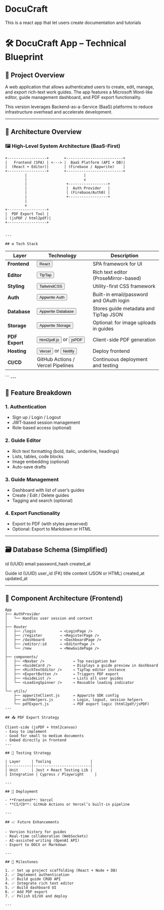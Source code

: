 # DocuCraft
This is a react app that let users create documentation and tutorials

# 🛠️ DocuCraft App – Technical Blueprint

## 📌 Project Overview

A web application that allows authenticated users to create, edit, manage, and export rich-text work guides. The app features a Microsoft Word-like editor, guide management dashboard, and PDF export functionality.

This version leverages Backend-as-a-Service (BaaS) platforms to reduce infrastructure overhead and accelerate development.

---

## 🧱 Architecture Overview

### 🖼️ High-Level System Architecture (BaaS-First)

```plaintext
+------------------+       +--------------------------+
|   Frontend (SPA) | <---> |  BaaS Platform (API + DB)|
|  (React + Editor)|       | (Firebase / Appwrite)    |
+------------------+       +--------------------------+
         |                          |
         |                          v
         |                  +------------------+
         |                  |  Auth Provider   |
         |                  | (Firebase/Auth0) |
         |                  +------------------+
         |
         v
+------------------+
|  PDF Export Tool |
| (jsPDF / html2pdf)|
+------------------+


---

## ⚙️ Tech Stack
```
<table class="t-table" style="border-spacing: 0px;"><thead><tr><th style="opacity: 1;">Layer</th><th style="opacity: 1;">Technology</th><th style="opacity: 1;">Description</th></tr></thead><tbody><tr><td style="opacity: 1;"><strong>Frontend</strong></td><td style="opacity: 1;"><button type="button" class="font-bold text-salmon-550 dark:text-midnight-400 hover:underline text-start align-top" data-url="https://reactjs.org/" initial="start" animate="end" variants="[object Object]" custom="0">React</button></td><td style="opacity: 1;">SPA framework for UI</td></tr><tr><td style="opacity: 1;"><strong>Editor</strong></td><td style="opacity: 1;"><button type="button" class="font-bold text-salmon-550 dark:text-midnight-400 hover:underline text-start align-top" data-url="https://tiptap.dev/" initial="start" animate="end" variants="[object Object]" custom="0">TipTap</button></td><td style="opacity: 1;">Rich text editor (ProseMirror-based)</td></tr><tr><td style="opacity: 1;"><strong>Styling</strong></td><td style="opacity: 1;"><button type="button" class="font-bold text-salmon-550 dark:text-midnight-400 hover:underline text-start align-top" data-url="https://tailwindcss.com/" initial="start" animate="end" variants="[object Object]" custom="0">TailwindCSS</button></td><td style="opacity: 1;">Utility-first CSS framework</td></tr><tr><td style="opacity: 1;"><strong>Auth</strong></td><td style="opacity: 1;"><button type="button" class="font-bold text-salmon-550 dark:text-midnight-400 hover:underline text-start align-top" data-url="https://appwrite.io/docs/authentication" initial="start" animate="end" variants="[object Object]" custom="0">Appwrite Auth</button></td><td style="opacity: 1;">Built-in email/password and OAuth login</td></tr><tr><td style="opacity: 1;"><strong>Database</strong></td><td style="opacity: 1;"><button type="button" class="font-bold text-salmon-550 dark:text-midnight-400 hover:underline text-start align-top" data-url="https://appwrite.io/docs/databases" initial="start" animate="end" variants="[object Object]" custom="0">Appwrite Database</button></td><td style="opacity: 1;">Stores guide metadata and TipTap JSON</td></tr><tr><td style="opacity: 1;"><strong>Storage</strong></td><td style="opacity: 1;"><button type="button" class="font-bold text-salmon-550 dark:text-midnight-400 hover:underline text-start align-top" data-url="https://appwrite.io/docs/storage" initial="start" animate="end" variants="[object Object]" custom="0">Appwrite Storage</button></td><td style="opacity: 1;">Optional: for image uploads in guides</td></tr><tr><td style="opacity: 1;"><strong>PDF Export</strong></td><td style="opacity: 1;"><button type="button" class="font-bold text-salmon-550 dark:text-midnight-400 hover:underline text-start align-top" data-url="https://github.com/eKoopmans/html2pdf" initial="start" animate="end" variants="[object Object]" custom="0">html2pdf.js</button> or <button type="button" class="font-bold text-salmon-550 dark:text-midnight-400 hover:underline text-start align-top" data-url="https://github.com/parallax/jsPDF" initial="start" animate="end" variants="[object Object]" custom="0">jsPDF</button></td><td style="opacity: 1;">Client-side PDF generation</td></tr><tr><td style="opacity: 1;"><strong>Hosting</strong></td><td style="opacity: 1;"><button type="button" class="font-bold text-salmon-550 dark:text-midnight-400 hover:underline text-start align-top" data-url="https://vercel.com/" initial="start" animate="end" variants="[object Object]" custom="0">Vercel</button> or <button type="button" class="font-bold text-salmon-550 dark:text-midnight-400 hover:underline text-start align-top" data-url="https://www.netlify.com/" initial="start" animate="end" variants="[object Object]" custom="0">Netlify</button></td><td style="opacity: 1;">Deploy frontend</td></tr><tr><td style="opacity: 1;"><strong>CI/CD</strong></td><td style="opacity: 1;">GitHub Actions / Vercel Pipelines</td><td style="opacity: 1;">Continuous deployment and testing</td></tr></tbody></table>
```
---

## 🧩 Feature Breakdown

### 1. Authentication
- Sign up / Login / Logout
- JWT-based session management
- Role-based access (optional)

### 2. Guide Editor
- Rich text formatting (bold, italic, underline, headings)
- Lists, tables, code blocks
- Image embedding (optional)
- Auto-save drafts

### 3. Guide Management
- Dashboard with list of user’s guides
- Create / Edit / Delete guides
- Tagging and search (optional)

### 4. Export Functionality
- Export to PDF (with styles preserved)
- Optional: Export to Markdown or HTML

---

## 🗃️ Database Schema (Simplified)
id (UUID) email password_hash created_at

Guide
id (UUID) user_id (FK) title content (JSON or HTML) created_at updated_at


---

## 🧠 Component Architecture (Frontend)
```plaintext
App
├── AuthProvider
│   └── Handles user session and context
│
├── Router
│   ├── /login           → <LoginPage />
│   ├── /register        → <RegisterPage />
│   ├── /dashboard       → <DashboardPage />
│   ├── /editor/:id      → <EditorPage />
│   └── /new             → <NewGuidePage />
│
├── components/
│   ├── <Navbar />             → Top navigation bar
│   ├── <GuideCard />          → Displays a guide preview in dashboard
│   ├── <RichTextEditor />     → TipTap editor instance
│   ├── <ExportButton />       → Triggers PDF export
│   ├── <GuideList />          → Lists all user guides
│   └── <LoadingSpinner />     → Reusable loading indicator
│
└── utils/
    ├── appwriteClient.js      → Appwrite SDK config
    ├── authHelpers.js         → Login, logout, session helpers
    └── pdfExport.js           → PDF export logic (html2pdf/jsPDF)
---

## 📤 PDF Export Strategy

Client-side (jsPDF + html2canvas)
- Easy to implement
- Good for small to medium documents
- Embed directly in frontend
---

## 🧪 Testing Strategy

| Layer     | Tooling                  |
|-----------|--------------------------|
| Unit      | Jest + React Testing Lib |
| Integration | Cypress / Playwright     |

---

## 🚀 Deployment

- **Frontend**: Vercel
- **CI/CD**: GitHub Actions or Vercel’s built-in pipeline

---

## 📈 Future Enhancements

- Version history for guides
- Real-time collaboration (WebSockets)
- AI-assisted writing (OpenAI API)
- Export to DOCX or Markdown

---

## 🧭 Milestones

1. ✅ Set up project scaffolding (React + Node + DB)
2. ✅ Implement authentication
3. ✅ Build guide CRUD API
4. ✅ Integrate rich text editor
5. ✅ Build dashboard UI
6. ✅ Add PDF export
7. ✅ Polish UI/UX and deploy

---


